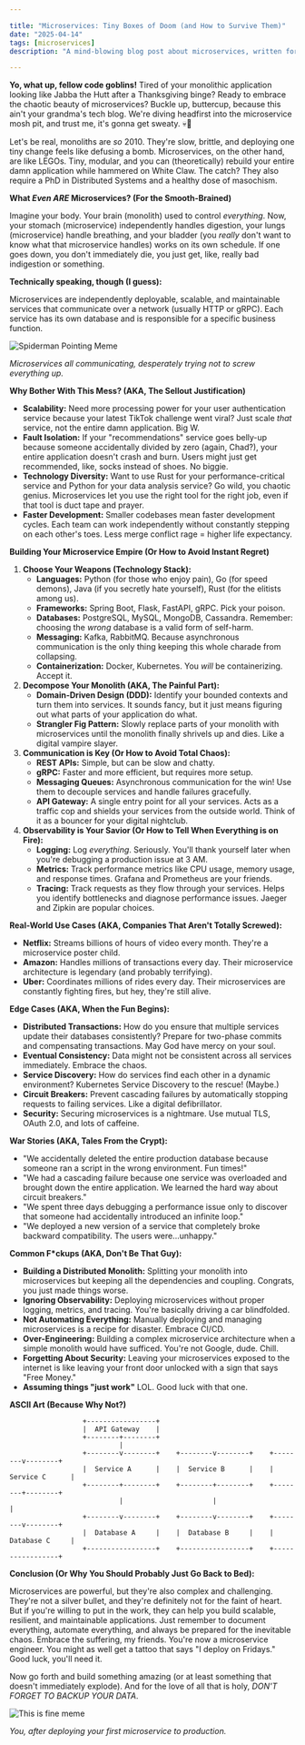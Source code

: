```yaml
---

title: "Microservices: Tiny Boxes of Doom (and How to Survive Them)"
date: "2025-04-14"
tags: [microservices]
description: "A mind-blowing blog post about microservices, written for chaotic Gen Z engineers. Because monoliths are for boomers."

---
```


**Yo, what up, fellow code goblins!** Tired of your monolithic application looking like Jabba the Hutt after a Thanksgiving binge? Ready to embrace the chaotic beauty of microservices? Buckle up, buttercup, because this ain't your grandma's tech blog. We're diving headfirst into the microservice mosh pit, and trust me, it's gonna get sweaty. 💀🙏

Let's be real, monoliths are *so* 2010. They're slow, brittle, and deploying one tiny change feels like defusing a bomb. Microservices, on the other hand, are like LEGOs. Tiny, modular, and you can (theoretically) rebuild your entire damn application while hammered on White Claw. The catch? They also require a PhD in Distributed Systems and a healthy dose of masochism.

**What *Even ARE* Microservices? (For the Smooth-Brained)**

Imagine your body. Your brain (monolith) used to control *everything*. Now, your stomach (microservice) independently handles digestion, your lungs (microservice) handle breathing, and your bladder (you *really* don't want to know what that microservice handles) works on its own schedule. If one goes down, you don't immediately die, you just get, like, really bad indigestion or something.

**Technically speaking, though (I guess):**

Microservices are independently deployable, scalable, and maintainable services that communicate over a network (usually HTTP or gRPC). Each service has its own database and is responsible for a specific business function.

![Spiderman Pointing Meme](https://i.kym-cdn.com/entries/icons/mobile/000/023/397/C-658VsXoAo3ovC.jpg)

*Microservices all communicating, desperately trying not to screw everything up.*

**Why Bother With This Mess? (AKA, The Sellout Justification)**

*   **Scalability:** Need more processing power for your user authentication service because your latest TikTok challenge went viral? Just scale *that* service, not the entire damn application. Big W.
*   **Fault Isolation:** If your "recommendations" service goes belly-up because someone accidentally divided by zero (again, Chad?), your entire application doesn't crash and burn. Users might just get recommended, like, socks instead of shoes. No biggie.
*   **Technology Diversity:** Want to use Rust for your performance-critical service and Python for your data analysis service? Go wild, you chaotic genius. Microservices let you use the right tool for the right job, even if that tool is duct tape and prayer.
*   **Faster Development:** Smaller codebases mean faster development cycles. Each team can work independently without constantly stepping on each other's toes. Less merge conflict rage = higher life expectancy.

**Building Your Microservice Empire (Or How to Avoid Instant Regret)**

1.  **Choose Your Weapons (Technology Stack):**
    *   **Languages:** Python (for those who enjoy pain), Go (for speed demons), Java (if you secretly hate yourself), Rust (for the elitists among us).
    *   **Frameworks:** Spring Boot, Flask, FastAPI, gRPC. Pick your poison.
    *   **Databases:** PostgreSQL, MySQL, MongoDB, Cassandra. Remember: choosing the *wrong* database is a valid form of self-harm.
    *   **Messaging:** Kafka, RabbitMQ. Because asynchronous communication is the only thing keeping this whole charade from collapsing.
    *   **Containerization:** Docker, Kubernetes. You *will* be containerizing. Accept it.
2.  **Decompose Your Monolith (AKA, The Painful Part):**
    *   **Domain-Driven Design (DDD):** Identify your bounded contexts and turn them into services. It sounds fancy, but it just means figuring out what parts of your application do what.
    *   **Strangler Fig Pattern:** Slowly replace parts of your monolith with microservices until the monolith finally shrivels up and dies. Like a digital vampire slayer.
3.  **Communication is Key (Or How to Avoid Total Chaos):**
    *   **REST APIs:** Simple, but can be slow and chatty.
    *   **gRPC:** Faster and more efficient, but requires more setup.
    *   **Messaging Queues:** Asynchronous communication for the win! Use them to decouple services and handle failures gracefully.
    *   **API Gateway:** A single entry point for all your services. Acts as a traffic cop and shields your services from the outside world. Think of it as a bouncer for your digital nightclub.
4.  **Observability is Your Savior (Or How to Tell When Everything is on Fire):**
    *   **Logging:** Log *everything*. Seriously. You'll thank yourself later when you're debugging a production issue at 3 AM.
    *   **Metrics:** Track performance metrics like CPU usage, memory usage, and response times. Grafana and Prometheus are your friends.
    *   **Tracing:** Track requests as they flow through your services. Helps you identify bottlenecks and diagnose performance issues. Jaeger and Zipkin are popular choices.

**Real-World Use Cases (AKA, Companies That Aren't Totally Screwed):**

*   **Netflix:** Streams billions of hours of video every month. They're a microservice poster child.
*   **Amazon:** Handles millions of transactions every day. Their microservice architecture is legendary (and probably terrifying).
*   **Uber:** Coordinates millions of rides every day. Their microservices are constantly fighting fires, but hey, they're still alive.

**Edge Cases (AKA, When the Fun Begins):**

*   **Distributed Transactions:** How do you ensure that multiple services update their databases consistently? Prepare for two-phase commits and compensating transactions. May God have mercy on your soul.
*   **Eventual Consistency:** Data might not be consistent across all services immediately. Embrace the chaos.
*   **Service Discovery:** How do services find each other in a dynamic environment? Kubernetes Service Discovery to the rescue! (Maybe.)
*   **Circuit Breakers:** Prevent cascading failures by automatically stopping requests to failing services. Like a digital defibrillator.
*   **Security:** Securing microservices is a nightmare. Use mutual TLS, OAuth 2.0, and lots of caffeine.

**War Stories (AKA, Tales From the Crypt):**

*   "We accidentally deleted the entire production database because someone ran a script in the wrong environment. Fun times!"
*   "We had a cascading failure because one service was overloaded and brought down the entire application. We learned the hard way about circuit breakers."
*   "We spent three days debugging a performance issue only to discover that someone had accidentally introduced an infinite loop."
*   "We deployed a new version of a service that completely broke backward compatibility. The users were...unhappy."

**Common F*ckups (AKA, Don't Be That Guy):**

*   **Building a Distributed Monolith:** Splitting your monolith into microservices but keeping all the dependencies and coupling. Congrats, you just made things worse.
*   **Ignoring Observability:** Deploying microservices without proper logging, metrics, and tracing. You're basically driving a car blindfolded.
*   **Not Automating Everything:** Manually deploying and managing microservices is a recipe for disaster. Embrace CI/CD.
*   **Over-Engineering:** Building a complex microservice architecture when a simple monolith would have sufficed. You're not Google, dude. Chill.
*   **Forgetting About Security:** Leaving your microservices exposed to the internet is like leaving your front door unlocked with a sign that says "Free Money."
*   **Assuming things "just work"** LOL. Good luck with that one.

**ASCII Art (Because Why Not?)**

```
                  +-----------------+
                  |  API Gateway    |
                  +--------+--------+
                           |
                  +--------v--------+    +--------v--------+    +--------v--------+
                  |  Service A      |    |  Service B      |    |  Service C      |
                  +--------+--------+    +--------+--------+    +--------+--------+
                           |                      |                      |
                  +--------v--------+    +--------v--------+    +--------v--------+
                  |  Database A     |    |  Database B     |    |  Database C     |
                  +-----------------+    +-----------------+    +-----------------+
```

**Conclusion (Or Why You Should Probably Just Go Back to Bed):**

Microservices are powerful, but they're also complex and challenging. They're not a silver bullet, and they're definitely not for the faint of heart. But if you're willing to put in the work, they can help you build scalable, resilient, and maintainable applications. Just remember to document everything, automate everything, and always be prepared for the inevitable chaos. Embrace the suffering, my friends. You're now a microservice engineer. You might as well get a tattoo that says "I deploy on Fridays." Good luck, you'll need it.

Now go forth and build something amazing (or at least something that doesn't immediately explode). And for the love of all that is holy, *DON'T FORGET TO BACKUP YOUR DATA*.

![This is fine meme](https://i.kym-cdn.com/photos/images/newsfeed/000/234/765/b7e.jpg)

*You, after deploying your first microservice to production.*
